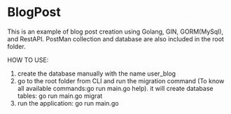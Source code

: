 # BlogPost
This is an example of blog post creation using Golang, GIN, GORM(MySql), and RestAPI.
PostMan collection and database are also included in the root folder.

HOW TO USE:
1) create the database manually with the name user_blog
2)  go to the root folder from CLI and run the migration command (To know all available commands:go run main.go help). it will create database tables:
go run main.go migrat
3) run the application:
go run main.go
